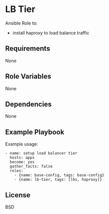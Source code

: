 LB Tier
=========

Ansible Role to:

- install haproxy to load balance traffic


Requirements
------------

None

Role Variables
--------------

None

Dependencies
------------

None

Example Playbook
----------------

Example usage:


    - name: setup load balancer tier
      hosts: apps
      become: yes
      gather_facts: false
      roles:
        - {name: base-config, tags: base-config}
        - {name: lb-tier, tags: [lbs, haproxy]}

License
-------

BSD
